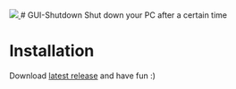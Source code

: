 <a href="https://discord.gg/unfBEn32QE">
<img src="https://img.shields.io/badge/Discord-Gaudi%20Land-blue?style=flat-square&logo=discord&color=5865F2&logoColor=5865F2&labelColor=23272A">
</a>
# GUI-Shutdown
Shut down your PC after a certain time

# Installation
Download [latest release](https://github.com/0c0d3/GUI-Shutdown/releases/tag/v1.0-Actinium "GUI-Shutdown v1.0") and have fun :)
